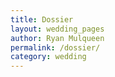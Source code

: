 ```yaml
---
title: Dossier
layout: wedding_pages
author: Ryan Mulqueen
permalink: /dossier/
category: wedding
---
```


